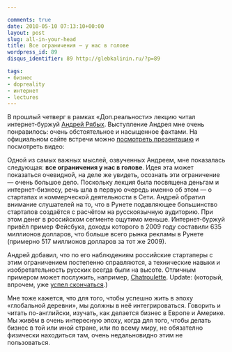 ```yaml
---

comments: true
date: 2010-05-10 07:13:10+00:00
layout: post
slug: all-in-your-head
title: Все ограничения — у нас в голове
wordpress_id: 89
disqus_identifier: 89 http://glebkalinin.ru/?p=89

tags:
- бизнес
- dopreality
- интернет
- lectures
---
```


В прошлый четверг в рамках «Доп.реальности» лекцию читал интернет-буржуй [Андрей Рябых](http://ibo.ru). Выступление Андрея мне очень понравилось: очень обстоятельное и насыщенное фактами. На официальном сайте встречи можно [посмотреть презентацию](http://dopreality.ru/archive/andrey-ryabyh-where-cash-comes-from/#postfactum) и посмотреть видео:



Одной из самых важных мыслей, озвученных Андреем, мне показалась следующая: **все ограничения у нас в голове**. Идея эта может показаться очевидной,  на деле же увидеть, осознать эти ограничение — очень большое дело. Поскольку лекция была посвящена деньгам и интернет-бизнесу, речь шла в первую очередь именно об этом — о стартапах и коммерческой деятельности в Сети. Андрей обратил внимание слушателей на то, что в Рунете подавляющее большинство стартапов создаётся с расчётом на русскоязычную аудиторию. При этом денег в российском сегменте ощутимо меньше. Интернет-буржуй привёл пример Фейсбука, доходы которого в 2009 году составили 635 миллионов долларов, что больше всего рынка рекламы в Рунете (примерно 517 миллионов долларов за тот же 2009).

Андрей добавил, что по его наблюдениям российские стартаперы с этим ограничением постепенно справляются, а технические навыки и изобретательность русских всегда были на высоте. Отличным примером может послужить, например, [Chatroulette](http://www.chatroulette.com/). Update: (который, впрочем, уже [успел скончаться](http://www.salon.com/life/feature/2010/06/29/requiem_for_chatroulette/index.html).)

Мне тоже кажется, что для того, чтобы успешно жить в эпоху «глобальной деревни», мы должны в неё интегрироваться. Говорить и читать по-английски, изучать, как делается бизнес в Европе и Америке. Мы живём в очень интересную эпоху, когда для того, чтобы делать бизнес в той или иной стране, или по всему миру, не обязателно физически находиться там, очень недальновидно этим не пользоваться.
